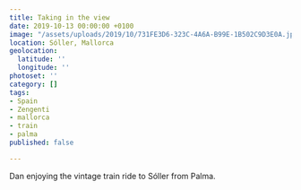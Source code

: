 ```yaml
---
title: Taking in the view
date: 2019-10-13 00:00:00 +0100
image: "/assets/uploads/2019/10/731FE3D6-323C-4A6A-B99E-1B502C9D3E0A.jpeg"
location: Sóller, Mallorca
geolocation:
  latitude: ''
  longitude: ''
photoset: ''
category: []
tags:
- Spain
- Zengenti
- mallorca
- train
- palma
published: false

---
```

Dan enjoying the vintage train ride to Sóller from Palma. 